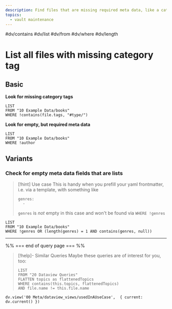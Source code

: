 ```yaml
---
description: Find files that are missing required meta data, like a category tag or a meta data field that should have a value
topics:
  - vault maintenance
---
```

#dv/contains #dv/list #dv/from #dv/where #dv/length 

# List all files with missing category tag

## Basic 

**Look for missing category tags**
```dataview
LIST
FROM "10 Example Data/books"
WHERE !contains(file.tags, "#type/")
```

**Look for empty, but required meta data**
```dataview
LIST
FROM "10 Example Data/books"
WHERE !author
```


## Variants

### Check for empty meta data fields that are lists

> [!hint] Use case
> This is handy when you prefill your yaml frontmatter, i.e. via a template, with something like 
> ```
> genres:
>   - 
> ```
> 
> `genres` is _not_ empty in this case and won't be found via `WHERE !genres`

```dataview
LIST
FROM "10 Example Data/books"
WHERE !genres OR (length(genres) = 1 AND contains(genres, null))
```


---
%% === end of query page === %%
> [!help]- Similar Queries
> Maybe these queries are of interest for you, too:
> ```dataview
> LIST
> FROM "20 Dataview Queries"
> FLATTEN topics as flattenedTopics
> WHERE contains(this.topics, flattenedTopics)
> AND file.name != this.file.name
> ```

```dataviewjs
dv.view('00 Meta/dataview_views/usedInAUseCase',  { current: dv.current() })
```